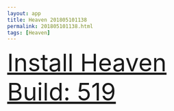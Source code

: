 ```yaml
---
layout: app
title: Heaven 201805101138
permalink: 201805101138.html
tags: [Heaven]
---
```

<div class="pure-g">
    <div class="pure-u-1-1" style="font-size: 4em">
        <a class="pure-button-primary" href="itms-services://?action=download-manifest&url=https%3A%2F%2Flitsungyisigono.github.io%2FTestScript%2Fmanifests%2F201805101138.plist"><i class="fa fa-download" aria-hidden="true"></i>Install Heaven Build: 519</a>
    </div>
</div>